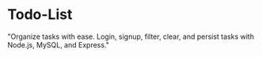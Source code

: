 # Todo-List
"Organize tasks with ease. Login, signup, filter, clear, and persist tasks with Node.js, MySQL, and Express."
